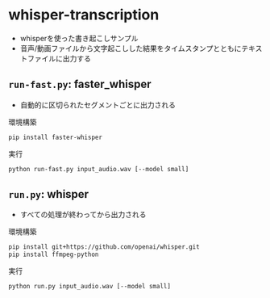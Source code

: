 # whisper-transcription
- whisperを使った書き起こしサンプル
- 音声/動画ファイルから文字起こしした結果をタイムスタンプとともにテキストファイルに出力する

## `run-fast.py`: faster_whisper
- 自動的に区切られたセグメントごとに出力される

環境構築
```sh
pip install faster-whisper
```

実行
```sh
python run-fast.py input_audio.wav [--model small]
```

## `run.py`: whisper
- すべての処理が終わってから出力される

環境構築
```sh
pip install git+https://github.com/openai/whisper.git
pip install ffmpeg-python
```

実行
```sh
python run.py input_audio.wav [--model small]
```
